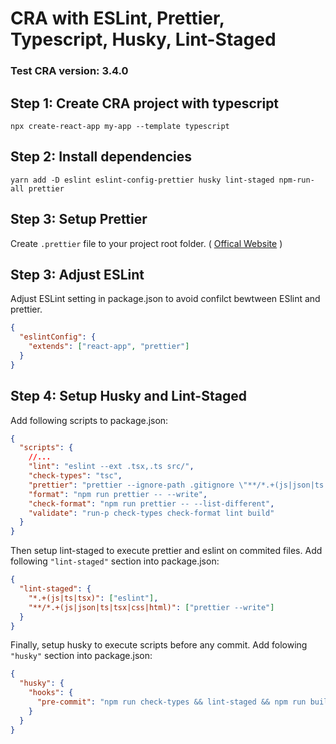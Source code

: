 # CRA with ESLint, Prettier, Typescript, Husky, Lint-Staged

### Test CRA version: **3.4.0**

## Step 1: Create CRA project with typescript

```console
npx create-react-app my-app --template typescript
```

## Step 2: Install dependencies

```console
yarn add -D eslint eslint-config-prettier husky lint-staged npm-run-all prettier
```

## Step 3: Setup Prettier

Create `.prettier` file to your project root folder. (
[Offical Website](https://prettier.io/playground/) )

## Step 3: Adjust ESLint

Adjust ESLint setting in package.json to avoid confilct bewtween ESlint and
prettier.

```json
{
  "eslintConfig": {
    "extends": ["react-app", "prettier"]
  }
}
```

## Step 4: Setup Husky and Lint-Staged

Add following scripts to package.json:

```json
{
  "scripts": {
    //...
    "lint": "eslint --ext .tsx,.ts src/",
    "check-types": "tsc",
    "prettier": "prettier --ignore-path .gitignore \"**/*.+(js|json|ts|tsx|css|html)\"",
    "format": "npm run prettier -- --write",
    "check-format": "npm run prettier -- --list-different",
    "validate": "run-p check-types check-format lint build"
  }
}
```

Then setup lint-staged to execute prettier and eslint on commited files. Add
following `"lint-staged"` section into package.json:

```json
{
  "lint-staged": {
    "*.+(js|ts|tsx)": ["eslint"],
    "**/*.+(js|json|ts|tsx|css|html)": ["prettier --write"]
  }
}
```

Finally, setup husky to execute scripts before any commit. Add folowing
`"husky"` section into package.json:

```json
{
  "husky": {
    "hooks": {
      "pre-commit": "npm run check-types && lint-staged && npm run build"
    }
  }
}
```
